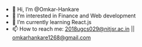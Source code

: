 - 👋 Hi, I’m @Omkar-Hankare
- 👀 I’m interested in Finance and Web development
- 🌱 I’m currently learning React.js
- 📫 How to reach me: 2018ugcs029@nitjsr.ac.in || omkarhankare1268@gmail.com

<!---
Omkar-Hankare/Omkar-Hankare is a ✨ special ✨ repository because its `README.md` (this file) appears on your GitHub profile.
You can click the Preview link to take a look at your changes.
--->
